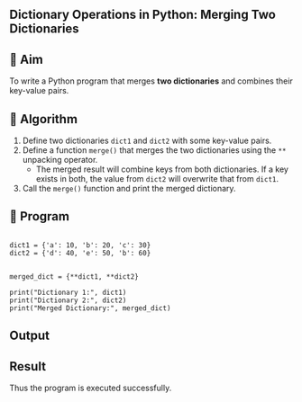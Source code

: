 ## Dictionary Operations in Python: Merging Two Dictionaries

## 🎯 Aim
To write a Python program that merges **two dictionaries** and combines their key-value pairs.

## 🧠 Algorithm
1. Define two dictionaries `dict1` and `dict2` with some key-value pairs.
2. Define a function `merge()` that merges the two dictionaries using the `**` unpacking operator.
   - The merged result will combine keys from both dictionaries. If a key exists in both, the value from `dict2` will overwrite that from `dict1`.
3. Call the `merge()` function and print the merged dictionary.

## 🧾 Program

```

dict1 = {'a': 10, 'b': 20, 'c': 30}
dict2 = {'d': 40, 'e': 50, 'b': 60}


merged_dict = {**dict1, **dict2}

print("Dictionary 1:", dict1)
print("Dictionary 2:", dict2)
print("Merged Dictionary:", merged_dict)
```

## Output

## Result
Thus the program is executed successfully.
